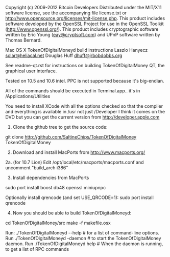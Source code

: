 Copyright (c) 2009-2012 Bitcoin Developers
Distributed under the MIT/X11 software license, see the accompanying file
license.txt or http://www.opensource.org/licenses/mit-license.php.  This
product includes software developed by the OpenSSL Project for use in the
OpenSSL Toolkit (http://www.openssl.org/).  This product includes cryptographic
software written by Eric Young (eay@cryptsoft.com) and UPnP software written by
Thomas Bernard.


Mac OS X TokenOfDigitalMoneyd build instructions
Laszlo Hanyecz <solar@heliacal.net>
Douglas Huff <dhuff@jrbobdobbs.org>


See readme-qt.rst for instructions on building TokenOfDigitalMoney QT, the
graphical user interface.

Tested on 10.5 and 10.6 intel.  PPC is not supported because it's big-endian.

All of the commands should be executed in Terminal.app.. it's in
/Applications/Utilities

You need to install XCode with all the options checked so that the compiler and
everything is available in /usr not just /Developer I think it comes on the DVD
but you can get the current version from http://developer.apple.com


1.  Clone the github tree to get the source code:

git clone http://github.com/SaltineChips/TokenOfDigitalMoney TokenOfDigitalMoney

2.  Download and install MacPorts from http://www.macports.org/

2a. (for 10.7 Lion)
    Edit /opt/local/etc/macports/macports.conf and uncomment "build_arch i386"

3.  Install dependencies from MacPorts

sudo port install boost db48 openssl miniupnpc

Optionally install qrencode (and set USE_QRCODE=1):
sudo port install qrencode

4.  Now you should be able to build TokenOfDigitalMoneyd:

cd TokenOfDigitalMoney/src
make -f makefile.osx

Run:
  ./TokenOfDigitalMoneyd --help  # for a list of command-line options.
Run
  ./TokenOfDigitalMoneyd -daemon # to start the TokenOfDigitalMoney daemon.
Run
  ./TokenOfDigitalMoneyd help # When the daemon is running, to get a list of RPC commands
